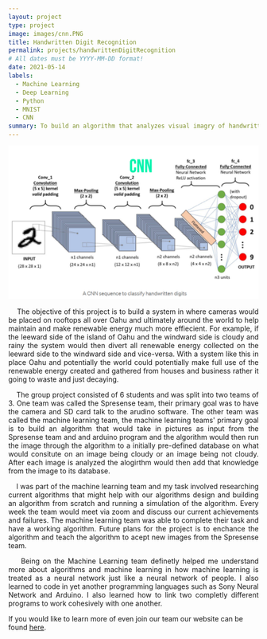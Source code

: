 ```yaml
---
layout: project
type: project
image: images/cnn.PNG
title: Handwritten Digit Recognition
permalink: projects/handwrittenDigitRecognition
# All dates must be YYYY-MM-DD format!
date: 2021-05-14
labels:
  - Machine Learning
  - Deep Learning
  - Python
  - MNIST
  - CNN
summary: To build an algorithm that analyzes visual imagry of handwritten digits and categorizes them as their corresponding digit with high certainty.
---
```

<div class="ui centered high rounded images">
  <img class="ui centered image" src="../images/cnn.PNG">
</div>

<p align="justify">
&nbsp;&nbsp;&nbsp;&nbsp;The objective of this project is to build a system in where cameras would be placed on rooftops all over Oahu and ultimately around the world to help maintain and make renewable energy much more effiecient. For example, if the leeward side of the island of Oahu and the windward side is cloudy and rainy the system would then divert all renewable energy collected on the leeward side to the windward side and vice-versa. With a system like this in place Oahu and potentially the world could potentially make full use of the renewable energy created and gathered from houses and business rather it going to waste and just decaying.
</p>

<p align="justify">
&nbsp;&nbsp;&nbsp;&nbsp;The group project consisted of 6 students and was split into two teams of 3. One team was called the Spresense team, their primary goal was to have the camera and SD card talk to the arudino software. The other team was called the machine learning team, the machine learning teams' primary goal is to build an algorithm that would take in pictures as input from the Spresense team and and arduino program and the algorithm would then run the image through the algorithm to a initially pre-defined database on what would consitute on an image being cloudy or an image being not cloudy. After each image is analyzed the alogirthm would then add that knowledge from the image to its database. 
</p>

<p align="justify">
&nbsp;&nbsp;&nbsp;&nbsp;I was part of the machine learning team and my task involved researching current algorithms that might help with our algorithms design and building an algorithm from scratch and running a simulation of the algorithm. Every week the team would meet via zoom and discuss our current achievements and failures. The machine learning team was able to complete their task and have a working algorithm. Future plans for the project is to enchance the algorithm and teach the algorithm to acept new images from the Spresense team.
</p>

<p align="justify">
&nbsp;&nbsp;&nbsp;&nbsp;Being on the Machine Learning team definetly helped me understand more about algorithms and machine learning in how machine learning is treated as a neural network just like a neural network of people. I also learned to code in yet another programming languages such as Sony Neural Network and Arduino. I also learned how to link two completly different programs to work cohesively with one another. 
</p>

If you would like to learn more of even join our team our website can be found [here](http://manoa.hawaii.edu/me/redlab/).

